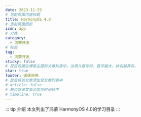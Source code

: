 ```yaml
---
date: 2023-11-29
# 当前页面内容标题
title: HarmonyOS 4.0
# 当前页面图标
icon: app
# 分类
category:
  - 鸿蒙开发
# 标签
tag:
  - 鸿蒙开发
sticky: false
# 是否收藏在博客主题的文章列表中，当填入数字时，数字越大，排名越靠前。
star: true
footer: 遥遥领先
# 是否将该文章添加至文章列表中
# article: false
# 是否将该文章添加至时间线中
# timeline: true
---
```

::: tip 介绍
本文列出了鸿蒙 HarmonyOS 4.0的学习目录
::: 